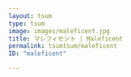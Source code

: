 ```yaml
---
layout: tsum
type: tsum
image: images/maleficent.jpg
title: マレフィセント | Maleficent
permalink: tsumtsum/maleficent
ID: "maleficent"

---
```

